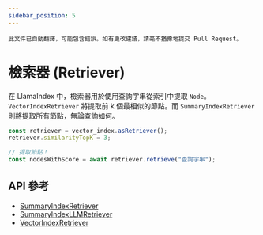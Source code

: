 ```yaml
---
sidebar_position: 5
---
```


`此文件已自動翻譯，可能包含錯誤。如有更改建議，請毫不猶豫地提交 Pull Request。`

# 檢索器 (Retriever)

在 LlamaIndex 中，檢索器用於使用查詢字串從索引中提取 `Node`。`VectorIndexRetriever` 將提取前 k 個最相似的節點。而 `SummaryIndexRetriever` 則將提取所有節點，無論查詢如何。

```typescript
const retriever = vector_index.asRetriever();
retriever.similarityTopK = 3;

// 提取節點！
const nodesWithScore = await retriever.retrieve("查詢字串");
```

## API 參考

- [SummaryIndexRetriever](../../api/classes/SummaryIndexRetriever.md)
- [SummaryIndexLLMRetriever](../../api/classes/SummaryIndexLLMRetriever.md)
- [VectorIndexRetriever](../../api/classes/VectorIndexRetriever.md)
